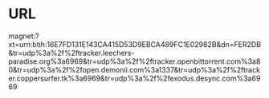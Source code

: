 # URL

magnet:?xt=urn:btih:16E7FD131E143CA415D53D9EBCA489FC1E02982B&dn=FER2DB&tr=udp%3a%2f%2ftracker.leechers-paradise.org%3a6969&tr=udp%3a%2f%2ftracker.openbittorrent.com%3a80&tr=udp%3a%2f%2fopen.demonii.com%3a1337&tr=udp%3a%2f%2ftracker.coppersurfer.tk%3a6969&tr=udp%3a%2f%2fexodus.desync.com%3a6969
